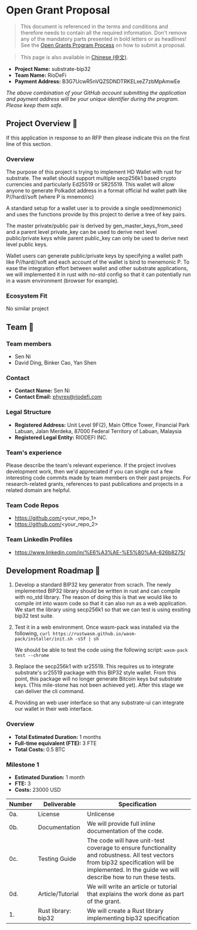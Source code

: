 # Open Grant Proposal

> This document is referenced in the terms and conditions and therefore needs to contain all the required information. Don't remove any of the mandatory parts presented in bold letters or as headlines! See the [Open Grants Program Process](https://github.com/w3f/Open-Grants-Program/blob/master/README_2.md) on how to submit a proposal.

> This page is also available in [Chinese (中文)](./application-template-cn.md).

* **Project Name:** substrate-bip32
* **Team Name:** RioDeFi
* **Payment Address:** B3G7UcwR5nVQZSDNDTRKELxeZ7zbMpAmwEe

*The above combination of your GitHub account submitting the application and payment address will be your unique identifier during the program. Please keep them safe.*

## Project Overview :page_facing_up: 
If this application in response to an RFP then please indicate this on the first line of this section.

### Overview

The purpose of this project is trying to implement HD Wallet with rust for substrate. The wallet should support multiple secp256k1 based crypto currencies and particularly Ed25519 or SR25519. This wallet will allow anyone to generate Polkadot address in a format official hd wallet path like P//hard//soft (where P is mnemonic)

A standard setup for a wallet user is to provide a single seed(mnemonic) and uses the functions provide by this project to derive a tree of key pairs.

The master private/public pair is derived by gen_master_keys_from_seed and a parent level private_key can be used to derive next level public/private keys while parent public_key can only be used to derive next level public keys.

Wallet users can generate public/private keys by specifying a wallet path like P//hard//soft and each account of the wallet is bind to menemonic P. To ease the integration effort between wallet and other substrate applications, we will implemented it in rust with no-std config so that it can potentially run in a wasm environment (browser for example).

### Ecosystem Fit 
No similar project

## Team :busts_in_silhouette:

### Team members
* Sen Ni
* David Ding, Binker Cao, Yan Shen	

### Contact
* **Contact Name:** Sen Ni
* **Contact Email:** phyrex@riodefi.com

### Legal Structure 
* **Registered Address:** Unit Level 9F(2), Main Office Tower, Financial Park Labuan, Jalan Merdeka, 87000 Federal Territory of Labuan, Malaysia
* **Registered Legal Entity:** RIODEFI INC.

### Team's experience
Please describe the team's relevant experience.  If the project involves development work, then we'd appreciated if you can single out a few interesting code commits made by team members on their past projects. For research-related grants, references to past publications and projects in a related domain are helpful.  

### Team Code Repos
* https://github.com/<your_repo_1>
* https://github.com/<your_repo_2>

### Team LinkedIn Profiles
* https://www.linkedin.com/in/%E6%A3%AE-%E5%80%AA-626b8275/

## Development Roadmap :nut_and_bolt: 
 
1. Develop a standard BIP32 key generator from scrach.
   The newly implemented BIP32 library should be written in rust and can compile with no_std library. The reason of doing this is that we would like to compile int into wasm code so that it can also run as a web application. We start the library using secp256k1 so that we can test is using exsiting bip32 test suite.

2. Test it in a web environment.
   Once wasm-pack was installed via the following,
   `curl https://rustwasm.github.io/wasm-pack/installer/init.sh -sSf | sh`

   We should be able to test the code using the following script:
   `wasm-pack test --chrome`

3. Replace the secp256k1 with sr25519. This requires us to integrate substrate's sr25519 package with this BIP32 style wallet. From this point, this package will no longer generate Bitcoin keys but substrate keys. (This mile-stone has not been achieved yet). After this stage we can deliver the cli command.

4. Providing an web user interface so that any substrate-ui can integrate our wallet in their web interface.



### Overview
* **Total Estimated Duration:** 1 months
* **Full-time equivalent (FTE):**  3 FTE
* **Total Costs:** 0.5 BTC

### Milestone 1
* **Estimated Duration:** 1 month
* **FTE:**  3
* **Costs:** 23000 USD

| Number | Deliverable | Specification |
| ------------- | ------------- | ------------- |
| 0a. | License | Unlicense |
| 0b. | Documentation | We will provide full inline documentation of the code. |
| 0c. | Testing Guide | The code will have unit-test coverage to ensure functionality and robustness. All test vectors from bip32 specification will be implemented. In the guide we will describe how to run these tests. | 
| 0d. | Article/Tutorial | We will write an article or tutorial that explains the work done as part of the grant. 
| 1. | Rust library: bip32 | We will create a Rust library implementing bip32 specification |  

